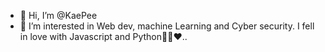 - 👋 Hi, I’m @KaePee
- 👀 I’m interested in Web dev, machine Learning and Cyber security. I fell in love with Javascript and Python🐍😍❤..
<!---
KaePee/KaePee is a ✨ special ✨ repository because its `README.md` (this file) appears on your GitHub profile.
You can click the Preview link to take a look at your changes.
--->
